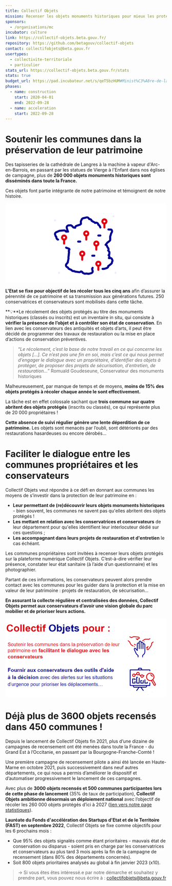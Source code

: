 ```yaml
---
title: Collectif Objets
mission: Recenser les objets monuments historiques pour mieux les protéger
sponsors:
  - /organisations/mc
incubator: culture
link: https://collectif-objets.beta.gouv.fr/
repository: https://github.com/betagouv/collectif-objets
contact: collectifobjets@beta.gouv.fr
usertypes:
  - collectivite-territoriale
  - particulier
stats_url: https://collectif-objets.beta.gouv.fr/stats
stats: true
budget_url: https://pad.incubateur.net/s/qeT5bzHUM#Minist%C3%A8re-de-la-culture-atelier-num%C3%A9rique
phases:
  - name: construction
    start: 2020-04-01
    end: 2022-09-28
  - name: acceleration
    start: 2022-09-28
---
```


# Soutenir les communes dans la préservation de leur patrimoine

Des tapisseries de la cathédrale de Langres à la machine à vapeur d'Arc-en-Barrois, en passant par les statues de Vierge à l'Enfant dans nos églises de campagne, plus de **260 000 objets monuments historiques sont disséminés dans toute la France.**

Ces objets font partie intégrante de notre patrimoine et témoignent de notre histoire.

![](/img/startups/collectif_objets/carte-france.png "France localisation")

**L'Etat se fixe pour objectif de les récoler tous les cinq ans** afin d’assurer la pérennité de ce patrimoine et sa transmission aux générations futures. 250 conservatrices et conservateurs sont mobilisés dans cette tâche.

**💡**Le récolement des objets protégés au titre des monuments historiques (classés ou inscrits) est un inventaire in situ, qui consiste à **vérifier la présence de l’objet et à contrôler son état de conservation**. En lien avec les conservateurs des antiquités et objets d’arts, il peut être décidé de programmer des travaux de restauration ou la mise en place d’actions de conservation préventives.

> “*Le récolement, c’est la base de notre travail en ce qui concerne les objets \[...]. Ce n’est pas une fin en soi, mais c’est ce qui nous permet d’engager le dialogue avec un propriétaire, d’identifier des objets à protéger, de proposer des projets de sécurisation, d’entretien, de restauration…*” Romuald Goudeseune, Conservateur des monuments historiques

Malheureusement, par manque de temps et de moyens, **moins de 15% des objets protégés à récoler chaque année le sont effectivement.**

La tâche est en effet colossale sachant que **trois commune sur quatre abritent des objets protégés** (inscrits ou classés), ce qui représente plus de 20 000 propriétaires !

**Cette absence de suivi régulier génère une lente déperdition de ce patrimoine.** Les objets sont menacés par l’oubli, sont détériorés par des restaurations hasardeuses ou encore dérobés…

# Faciliter le dialogue entre les communes propriétaires et les conservateurs

Collectif Objets veut répondre à ce défi en donnant aux communes les moyens de s’investir dans la protection de leur patrimoine en :

* **Leur permettant de (re)découvrir leurs objets monuments historiques** - bien souvent, les communes ne savent pas qu'elles abritent des objets protégés !
* **Les mettant en relation avec les conservatrices et conservateurs** de leur département pour qu'elles identifient leur interlocuteur dédié sur ces questions ;
* **Les accompagnant dans leurs projets de restauration et d'entretien** le cas échéant.

Les communes propriétaires sont invitées à recenser leurs objets protégés sur la plateforme numérique Collectif Objets. C’est-à-dire vérifier leur présence, constater leur état sanitaire (à l’aide d’un questionnaire) et les photographier.

Partant de ces informations, les conservateurs peuvent alors prendre contact avec les communes pour les guider dans la protection et la mise en valeur de leur patrimoine : projets de restauration, de sécurisation…

**En assurant la collecte régulière et centralisées des données, Collectif Objets permet aux conservateurs d’avoir une vision globale du parc mobilier et de prioriser leurs actions.**

![](/img/startups/collectif_objets/objectif.png "Objectifs de Collectif Objets")

# Déjà plus de 3600 objets recensés dans 450 communes !

Depuis le lancement de Collectif Objets fin 2021, plus d’une dizaine de campagnes de recensement ont été menées dans toute la France - du Grand Est à l’Occitanie, en passant par la Bourgogne-Franche-Comté !

Une première campagne  de recensement pilote a ainsi été lancée en Haute-Marne en octobre 2021, puis successivement dans neuf autres départements, ce qui nous a permis d’améliorer le dispositif et d’automatiser progressivement le lancement de ces campagnes.

Avec plus de **3000 objets recensés et 500 communes participantes lors de cette phase de lancement** (35% de taux de participation), **Collectif Objets ambitionne désormais un déploiement national** avec l’objectif de récoler les 260 000 objets protégés d’ici à 2027 ([lien vers notre page statistiques](https://collectif-objets.beta.gouv.fr/stats)).

**Lauréate du Fonds d'accélération des Startups d'Etat et de le Territoire (FAST) en septembre 2022**, Collectif Objets se fixe comme objectifs pour les 6 prochains mois :

* Que 95% des objets signalés comme étant prioritaires - mauvais état de conservation ou disparus - soient pris en charge par les conservatrices et conservateurs au plus tard 3 mois après la fin de la campagne de recensement (dans 80% des départements concernés).
* Soit 800 objets prioritaires analysés au global à fin janvier 2023 (x10).

> → Si vous êtes êtes intéressé.e par notre démarche et souhaitez y prendre part, vous pouvez nous écrire à : collectifobjets@beta.gouv.fr

